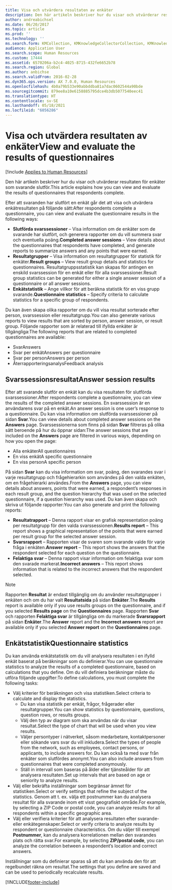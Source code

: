 ```yaml
---
title: Visa och utvärdera resultaten av enkäter
description: Den här artikeln beskriver hur du visar och utvärderar resultaten för enkäter som svarande slutför.
author: andreabichsel
ms.date: 06/20/2017
ms.topic: article
ms.prod: ''
ms.technology: ''
ms.search.form: KMCollection, KMKnowledgeCollectorCollection, KMKnowledgeCollectorUserResults, HcmLearningWorkspace
audience: Application User
ms.search.scope: Human Resources
ms.custom: 17444
ms.assetid: 6570206a-b2c4-4025-8715-432fe6652b78
ms.search.region: Global
ms.author: anbichse
ms.search.validFrom: 2016-02-28
ms.dyn365.ops.version: AX 7.0.0, Human Resources
ms.openlocfilehash: 4b0a79b533e90abbddba81a7dac0602544a90bde
ms.sourcegitcommit: 879ee8a10e6158885795dce4b3db5077540eec41
ms.translationtype: HT
ms.contentlocale: sv-SE
ms.lasthandoff: 05/18/2021
ms.locfileid: "6056286"
---
```

# <a name="view-and-evaluate-the-results-of-questionnaires"></a><span data-ttu-id="c1b81-103">Visa och utvärdera resultaten av enkäter</span><span class="sxs-lookup"><span data-stu-id="c1b81-103">View and evaluate the results of questionnaires</span></span>

[!include [Applies to Human Resources](../includes/applies-to-hr.md)]

<span data-ttu-id="c1b81-104">Den här artikeln beskriver hur du visar och utvärderar resultaten för enkäter som svarande slutför.</span><span class="sxs-lookup"><span data-stu-id="c1b81-104">This article explains how you can view and evaluate the results of questionnaires that respondents complete.</span></span> 

<span data-ttu-id="c1b81-105">Efter att svaranden har slutfört en enkät går det att visa och utvärdera enkätresultaten på följande sätt:</span><span class="sxs-lookup"><span data-stu-id="c1b81-105">After respondents complete a questionnaire, you can view and evaluate the questionnaire results in the following ways:</span></span>

-   <span data-ttu-id="c1b81-106">**Slutförda svarssessioner** – Visa information om de enkäter som de svarande har slutfört, och generera rapporter om du vill summera svar och eventuella poäng.</span><span class="sxs-lookup"><span data-stu-id="c1b81-106">**Completed answer sessions** – View details about the questionnaires that respondents have completed, and generate reports to summarize answers and any points that were earned.</span></span>
-   <span data-ttu-id="c1b81-107">**Resultatgrupper** – Visa information om resultatgrupper för statistik för enkäter.</span><span class="sxs-lookup"><span data-stu-id="c1b81-107">**Result groups** – View result group details and statistics for questionnaires.</span></span> <span data-ttu-id="c1b81-108">Resultatgruppsstatistik kan skapas för antingen en enskild svarssession för en enkät eller för alla svarssessioner.</span><span class="sxs-lookup"><span data-stu-id="c1b81-108">Result group statistics can be generated for either a single answer session  of a questionnaire or all answer sessions.</span></span>
-   <span data-ttu-id="c1b81-109">**Enkätstatistik** – Ange villkor för att beräkna statistik för en viss grupp svarande.</span><span class="sxs-lookup"><span data-stu-id="c1b81-109">**Questionnaire statistics** – Specify criteria to calculate statistics for a specific group of respondents.</span></span>

<span data-ttu-id="c1b81-110">Du kan även skapa olika rapporter om du vill visa resultat sorterade efter person, svarssession eller resultatgrupp.</span><span class="sxs-lookup"><span data-stu-id="c1b81-110">You can also generate various reports to view results that are sorted by person, answer session, or result group.</span></span> <span data-ttu-id="c1b81-111">Följande rapporter som är relaterad till ifyllda enkäter är tillgängliga:</span><span class="sxs-lookup"><span data-stu-id="c1b81-111">The following reports that are related to completed questionnaires are available:</span></span>

-   <span data-ttu-id="c1b81-112">Svar</span><span class="sxs-lookup"><span data-stu-id="c1b81-112">Answers</span></span>
-   <span data-ttu-id="c1b81-113">Svar per enkät</span><span class="sxs-lookup"><span data-stu-id="c1b81-113">Answers per questionnaire</span></span>
-   <span data-ttu-id="c1b81-114">Svar per person</span><span class="sxs-lookup"><span data-stu-id="c1b81-114">Answers per person</span></span>
-   <span data-ttu-id="c1b81-115">Återrapporteringsanalys</span><span class="sxs-lookup"><span data-stu-id="c1b81-115">Feedback analysis</span></span>

## <a name="answer-session-results"></a><span data-ttu-id="c1b81-116">Svarssessionsresultat</span><span class="sxs-lookup"><span data-stu-id="c1b81-116">Answer session results</span></span>

<span data-ttu-id="c1b81-117">Efter att svarande slutför en enkät kan du visa resultaten för slutförda svarssessioner.</span><span class="sxs-lookup"><span data-stu-id="c1b81-117">After respondents complete a questionnaire, you can view the results of the completed answer sessions.</span></span> <span data-ttu-id="c1b81-118">En svarssession är en användarens svar på en enkät.</span><span class="sxs-lookup"><span data-stu-id="c1b81-118">An answer session is one user’s response to a questionnaire.</span></span> <span data-ttu-id="c1b81-119">Du kan visa information om slutförda svarssessioner på sidan **Svar**.</span><span class="sxs-lookup"><span data-stu-id="c1b81-119">You can view details about completed answer sessions on the **Answers** page.</span></span> <span data-ttu-id="c1b81-120">Svarssessionerna som finns på sidan **Svar** filtreras på olika sätt beroende på hur du öppnar sidan:</span><span class="sxs-lookup"><span data-stu-id="c1b81-120">The answer sessions that are included on the **Answers** page are filtered in various ways, depending on how you open the page:</span></span>

-   <span data-ttu-id="c1b81-121">Alla enkäter</span><span class="sxs-lookup"><span data-stu-id="c1b81-121">All questionnaires</span></span>
-   <span data-ttu-id="c1b81-122">En viss enkät</span><span class="sxs-lookup"><span data-stu-id="c1b81-122">A specific questionnaire</span></span>
-   <span data-ttu-id="c1b81-123">En viss person</span><span class="sxs-lookup"><span data-stu-id="c1b81-123">A specific person</span></span>

<span data-ttu-id="c1b81-124">På sidan **Svar** kan du visa information om svar, poäng, den svarandes svar i varje resultatgrupp och frågehierarkin som användes på den valda enkäten, om en frågehierarki användes.</span><span class="sxs-lookup"><span data-stu-id="c1b81-124">From the **Answers** page, you can view details about answers, points that were earned, a respondent’s responses in each result group, and the question hierarchy that was used on the selected questionnaire, if a question hierarchy was used.</span></span> <span data-ttu-id="c1b81-125">Du kan även skapa och skriva ut följande rapporter:</span><span class="sxs-lookup"><span data-stu-id="c1b81-125">You can also generate and print the following reports:</span></span>

-   <span data-ttu-id="c1b81-126">**Resultatrapport** – Denna rapport visar en grafisk representation poäng per resultatgrupp för den valda svarssessionen.</span><span class="sxs-lookup"><span data-stu-id="c1b81-126">**Results report** – This report shows a graphical representation of the points that were earned per result group for the selected answer session.</span></span>
-   <span data-ttu-id="c1b81-127">**Svarsrapport** – Rapporten visar de svaren som svarande valde för varje fråga i enkäten.</span><span class="sxs-lookup"><span data-stu-id="c1b81-127">**Answer report** – This report shows the answers that the respondent selected for each question on the questionnaire.</span></span>
-   <span data-ttu-id="c1b81-128">**Felaktiga svar** – Denna rapport visar information om felaktiga svar som den svarade markerat.</span><span class="sxs-lookup"><span data-stu-id="c1b81-128">**Incorrect answers** – This report shows information that is related to the incorrect answers that the respondent selected.</span></span>

> [!NOTE]
> <span data-ttu-id="c1b81-129">Rapporten **Resultat** är endast tillgänglig om du använder resultatgrupper i enkäten och om du har valt **Resultatsida** på sidan **Enkäter**.</span><span class="sxs-lookup"><span data-stu-id="c1b81-129">The **Results** report is available only if you use results groups on the questionnaire, and if you selected **Results page** on the **Questionnaires** page.</span></span> <span data-ttu-id="c1b81-130">Rapporten **Svar** och rapporten **Felaktiga svar** är tillgängliga om du markerade **Svarsrapport** på sidan **Enkäter**.</span><span class="sxs-lookup"><span data-stu-id="c1b81-130">The **Answer** report and the **Incorrect answers** report are available only if you selected **Answer report** on the **Questionnaires** page.</span></span>

## <a name="questionnaire-statistics"></a><span data-ttu-id="c1b81-131">Enkätstatistik</span><span class="sxs-lookup"><span data-stu-id="c1b81-131">Questionnaire statistics</span></span>

<span data-ttu-id="c1b81-132">Du kan använda enkätstatistik om du vill analysera resultaten i en ifylld enkät baserat på beräkningar som du definierar.</span><span class="sxs-lookup"><span data-stu-id="c1b81-132">You can use questionnaire statistics to analyze the results of a completed questionnaire, based on calculations that you define.</span></span> <span data-ttu-id="c1b81-133">Om du vill definiera beräkningar måste du utföra följande uppgifter:</span><span class="sxs-lookup"><span data-stu-id="c1b81-133">To define calculations, you must complete the following tasks:</span></span>

-   <span data-ttu-id="c1b81-134">Välj kriterier för beräkningen och visa statistiken.</span><span class="sxs-lookup"><span data-stu-id="c1b81-134">Select criteria to calculate and display the statistics.</span></span>
    -   <span data-ttu-id="c1b81-135">Du kan visa statistik per enkät, frågor, frågerader eller resultatgrupper.</span><span class="sxs-lookup"><span data-stu-id="c1b81-135">You can show statistics by questionnaire, questions, question rows, or results groups.</span></span>
    -   <span data-ttu-id="c1b81-136">Välj den typ av diagram som ska användas när du visar resultat.</span><span class="sxs-lookup"><span data-stu-id="c1b81-136">Select the type of chart that will be used when you view results.</span></span>
    -   <span data-ttu-id="c1b81-137">Väljer persontyper i nätverket, såsom medarbetare, kontaktpersoner eller sökande vars svar du vill inkludera.</span><span class="sxs-lookup"><span data-stu-id="c1b81-137">Select the types of people from the network, such as employees, contact persons, or applicants, to include answers for.</span></span> <span data-ttu-id="c1b81-138">Du kan också ta med svar från enkäter som slutfördes anonymt.</span><span class="sxs-lookup"><span data-stu-id="c1b81-138">You can also include answers from questionnaires that were completed anonymously.</span></span>
    -   <span data-ttu-id="c1b81-139">Ställ in intervall som baseras på ålder eller tjänsteålder för att analysera resultaten.</span><span class="sxs-lookup"><span data-stu-id="c1b81-139">Set up intervals that are based on age or seniority to analyze results.</span></span>
-   <span data-ttu-id="c1b81-140">Välj eller bekräfta inställningar som begränsar ämnet för statistiken.</span><span class="sxs-lookup"><span data-stu-id="c1b81-140">Select or verify settings that refine the subject of the statistics.</span></span> <span data-ttu-id="c1b81-141">Genom att t. ex. välja ett postnummer kan du analysera resultat för alla svarande inom ett visst geografiskt område.</span><span class="sxs-lookup"><span data-stu-id="c1b81-141">For example, by selecting a ZIP Code or postal code, you can analyze results for all respondents within a specific geographic area.</span></span>
-   <span data-ttu-id="c1b81-142">Välj eller verifiera kriterier för att analysera resultaten efter svarande- eller enkätegenskaper.</span><span class="sxs-lookup"><span data-stu-id="c1b81-142">Select or verify criteria to analyze results by respondent or questionnaire characteristics.</span></span> <span data-ttu-id="c1b81-143">Om du väljer till exempel **Postnummer**, kan du analysera korrelationen mellan den svarandes plats och rätta svar.</span><span class="sxs-lookup"><span data-stu-id="c1b81-143">For example, by selecting **ZIP/postal code**, you can analyze the correlation between a respondent’s location and correct answers.</span></span>

<span data-ttu-id="c1b81-144">Inställningar som du definierar sparas så att du kan använda den för att regelbundet räkna om resultat.</span><span class="sxs-lookup"><span data-stu-id="c1b81-144">The settings that you define are saved and can be used to periodically recalculate results.</span></span>

[!INCLUDE[footer-include](../includes/footer-banner.md)]